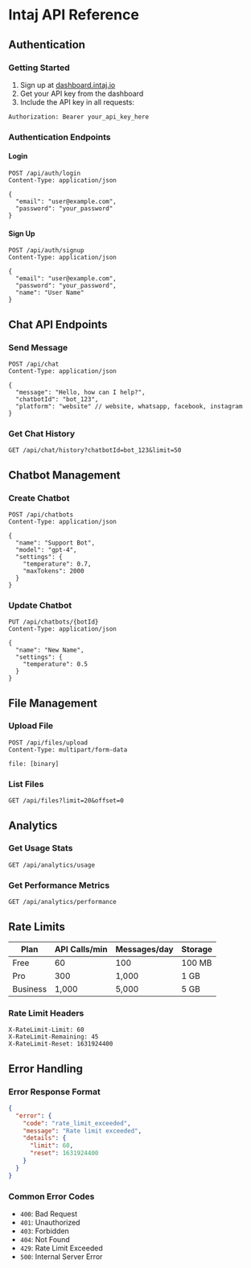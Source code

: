 # Intaj API Reference

## Authentication

### Getting Started

1. Sign up at [dashboard.intaj.io](https://dashboard.intaj.io)
2. Get your API key from the dashboard
3. Include the API key in all requests:

```http
Authorization: Bearer your_api_key_here
```

### Authentication Endpoints

#### Login

```http
POST /api/auth/login
Content-Type: application/json

{
  "email": "user@example.com",
  "password": "your_password"
}
```

#### Sign Up

```http
POST /api/auth/signup
Content-Type: application/json

{
  "email": "user@example.com",
  "password": "your_password",
  "name": "User Name"
}
```

## Chat API Endpoints

### Send Message

```http
POST /api/chat
Content-Type: application/json

{
  "message": "Hello, how can I help?",
  "chatbotId": "bot_123",
  "platform": "website" // website, whatsapp, facebook, instagram
}
```

### Get Chat History

```http
GET /api/chat/history?chatbotId=bot_123&limit=50
```

## Chatbot Management

### Create Chatbot

```http
POST /api/chatbots
Content-Type: application/json

{
  "name": "Support Bot",
  "model": "gpt-4",
  "settings": {
    "temperature": 0.7,
    "maxTokens": 2000
  }
}
```

### Update Chatbot

```http
PUT /api/chatbots/{botId}
Content-Type: application/json

{
  "name": "New Name",
  "settings": {
    "temperature": 0.5
  }
}
```

## File Management

### Upload File

```http
POST /api/files/upload
Content-Type: multipart/form-data

file: [binary]
```

### List Files

```http
GET /api/files?limit=20&offset=0
```

## Analytics

### Get Usage Stats

```http
GET /api/analytics/usage
```

### Get Performance Metrics

```http
GET /api/analytics/performance
```

## Rate Limits

| Plan     | API Calls/min | Messages/day | Storage |
| -------- | ------------- | ------------ | ------- |
| Free     | 60            | 100          | 100 MB  |
| Pro      | 300           | 1,000        | 1 GB    |
| Business | 1,000         | 5,000        | 5 GB    |

### Rate Limit Headers

```http
X-RateLimit-Limit: 60
X-RateLimit-Remaining: 45
X-RateLimit-Reset: 1631924400
```

## Error Handling

### Error Response Format

```json
{
  "error": {
    "code": "rate_limit_exceeded",
    "message": "Rate limit exceeded",
    "details": {
      "limit": 60,
      "reset": 1631924400
    }
  }
}
```

### Common Error Codes

- `400`: Bad Request
- `401`: Unauthorized
- `403`: Forbidden
- `404`: Not Found
- `429`: Rate Limit Exceeded
- `500`: Internal Server Error
